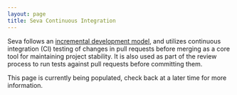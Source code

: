 ```yaml
---
layout: page
title: Seva Continuous Integration
---
```


Seva follows an [incremental development model](../contributing/#contributing_code), and utilizes continuous integration (CI) testing of changes in pull requests before merging as a core tool for maintaining project stability. It is also used as part of the review process to run tests against pull requests before committing them.

<div class="info" markdown="1">
This page is currently being populated, check back at a later time for more information.
</div>
